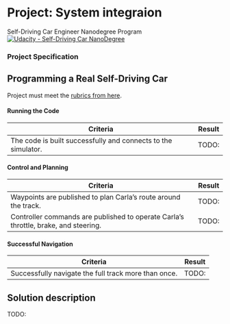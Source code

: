 # Project: System integraion

Self-Driving Car Engineer Nanodegree Program [![Udacity - Self-Driving Car NanoDegree](https://s3.amazonaws.com/udacity-sdc/github/shield-carnd.svg)](http://www.udacity.com/drive)

### Project Specification

## Programming a Real Self-Driving Car

Project must meet the [rubrics from here](https://review.udacity.com/#!/rubrics/3058/view). 

#### Running the Code

|Criteria| Result |
|--------|--------|
|The code is built successfully and connects to the simulator.| TODO: |

#### Control and Planning

|Criteria| Result |
|--------|--------|
|Waypoints are published to plan Carla’s route around the track.|TODO:|
|Controller commands are published to operate Carla’s throttle, brake, and steering.|TODO:|

#### Successful Navigation

|Criteria| Result |
|--------|--------|
|Successfully navigate the full track more than once.| TODO: |

## Solution description

TODO:
